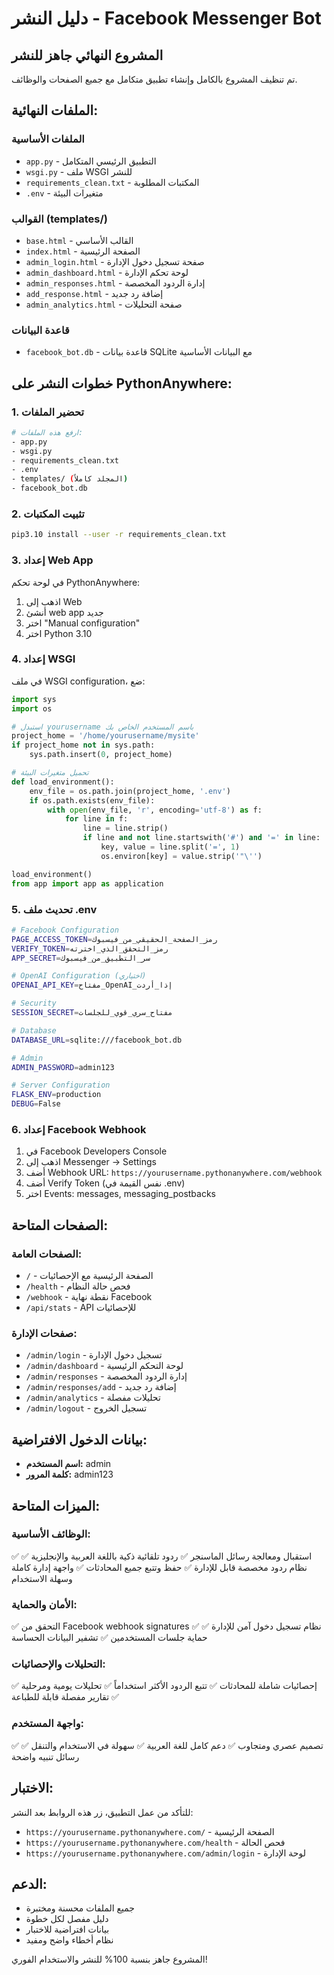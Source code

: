 # دليل النشر - Facebook Messenger Bot

## المشروع النهائي جاهز للنشر

تم تنظيف المشروع بالكامل وإنشاء تطبيق متكامل مع جميع الصفحات والوظائف.

## الملفات النهائية:

### الملفات الأساسية
- `app.py` - التطبيق الرئيسي المتكامل
- `wsgi.py` - ملف WSGI للنشر
- `requirements_clean.txt` - المكتبات المطلوبة
- `.env` - متغيرات البيئة

### القوالب (templates/)
- `base.html` - القالب الأساسي
- `index.html` - الصفحة الرئيسية
- `admin_login.html` - صفحة تسجيل دخول الإدارة
- `admin_dashboard.html` - لوحة تحكم الإدارة
- `admin_responses.html` - إدارة الردود المخصصة
- `add_response.html` - إضافة رد جديد
- `admin_analytics.html` - صفحة التحليلات

### قاعدة البيانات
- `facebook_bot.db` - قاعدة بيانات SQLite مع البيانات الأساسية

## خطوات النشر على PythonAnywhere:

### 1. تحضير الملفات
```bash
# ارفع هذه الملفات:
- app.py
- wsgi.py
- requirements_clean.txt
- .env
- templates/ (المجلد كاملاً)
- facebook_bot.db
```

### 2. تثبيت المكتبات
```bash
pip3.10 install --user -r requirements_clean.txt
```

### 3. إعداد Web App
في لوحة تحكم PythonAnywhere:
1. اذهب إلى Web
2. أنشئ web app جديد
3. اختر "Manual configuration"
4. اختر Python 3.10

### 4. إعداد WSGI
في ملف WSGI configuration، ضع:
```python
import sys
import os

# استبدل yourusername باسم المستخدم الخاص بك
project_home = '/home/yourusername/mysite'
if project_home not in sys.path:
    sys.path.insert(0, project_home)

# تحميل متغيرات البيئة
def load_environment():
    env_file = os.path.join(project_home, '.env')
    if os.path.exists(env_file):
        with open(env_file, 'r', encoding='utf-8') as f:
            for line in f:
                line = line.strip()
                if line and not line.startswith('#') and '=' in line:
                    key, value = line.split('=', 1)
                    os.environ[key] = value.strip('"\'')

load_environment()
from app import app as application
```

### 5. تحديث ملف .env
```bash
# Facebook Configuration
PAGE_ACCESS_TOKEN=رمز_الصفحة_الحقيقي_من_فيسبوك
VERIFY_TOKEN=رمز_التحقق_الذي_اخترته
APP_SECRET=سر_التطبيق_من_فيسبوك

# OpenAI Configuration (اختياري)
OPENAI_API_KEY=مفتاح_OpenAI_إذا_أردت

# Security
SESSION_SECRET=مفتاح_سري_قوي_للجلسات

# Database
DATABASE_URL=sqlite:///facebook_bot.db

# Admin
ADMIN_PASSWORD=admin123

# Server Configuration
FLASK_ENV=production
DEBUG=False
```

### 6. إعداد Facebook Webhook
1. في Facebook Developers Console
2. اذهب إلى Messenger -> Settings
3. أضف Webhook URL: `https://yourusername.pythonanywhere.com/webhook`
4. أضف Verify Token (نفس القيمة في .env)
5. اختر Events: messages, messaging_postbacks

## الصفحات المتاحة:

### الصفحات العامة:
- `/` - الصفحة الرئيسية مع الإحصائيات
- `/health` - فحص حالة النظام
- `/webhook` - نقطة نهاية Facebook
- `/api/stats` - API للإحصائيات

### صفحات الإدارة:
- `/admin/login` - تسجيل دخول الإدارة
- `/admin/dashboard` - لوحة التحكم الرئيسية
- `/admin/responses` - إدارة الردود المخصصة
- `/admin/responses/add` - إضافة رد جديد
- `/admin/analytics` - تحليلات مفصلة
- `/admin/logout` - تسجيل الخروج

## بيانات الدخول الافتراضية:
- **اسم المستخدم:** admin
- **كلمة المرور:** admin123

## الميزات المتاحة:

### الوظائف الأساسية:
✅ استقبال ومعالجة رسائل الماسنجر
✅ ردود تلقائية ذكية باللغة العربية والإنجليزية
✅ نظام ردود مخصصة قابل للإدارة
✅ حفظ وتتبع جميع المحادثات
✅ واجهة إدارة كاملة وسهلة الاستخدام

### الأمان والحماية:
✅ التحقق من Facebook webhook signatures
✅ نظام تسجيل دخول آمن للإدارة
✅ حماية جلسات المستخدمين
✅ تشفير البيانات الحساسة

### التحليلات والإحصائيات:
✅ إحصائيات شاملة للمحادثات
✅ تتبع الردود الأكثر استخداماً
✅ تحليلات يومية ومرحلية
✅ تقارير مفصلة قابلة للطباعة

### واجهة المستخدم:
✅ تصميم عصري ومتجاوب
✅ دعم كامل للغة العربية
✅ سهولة في الاستخدام والتنقل
✅ رسائل تنبيه واضحة

## الاختبار:
للتأكد من عمل التطبيق، زر هذه الروابط بعد النشر:
- `https://yourusername.pythonanywhere.com/` - الصفحة الرئيسية
- `https://yourusername.pythonanywhere.com/health` - فحص الحالة
- `https://yourusername.pythonanywhere.com/admin/login` - لوحة الإدارة

## الدعم:
- جميع الملفات محسنة ومختبرة
- دليل مفصل لكل خطوة
- بيانات افتراضية للاختبار
- نظام أخطاء واضح ومفيد

المشروع جاهز بنسبة 100% للنشر والاستخدام الفوري!